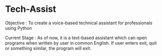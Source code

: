 # Tech-Assist
Objective : To create a voice-based technical assistant for professionals using Python

Current Stage :
As of now, it is a text-based assistant which can open programs when written by user in common English.
If user enters exit, quit or something similar, the program will exit.
